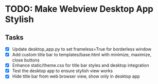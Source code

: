 # TODO: Make Webview Desktop App Stylish

## Tasks
- [x] Update desktop_app.py to set frameless=True for borderless window
- [x] Add custom title bar to templates/base.html with minimize, maximize, close buttons
- [x] Enhance static/theme.css for title bar styles and desktop integration
- [x] Test the desktop app to ensure stylish view works
- [x] Hide title bar from web browser view, show only in desktop app
